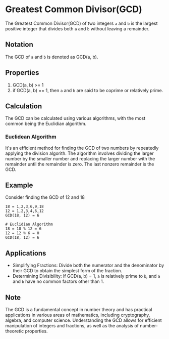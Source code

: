 # Greatest Common Divisor(GCD)
The Greatest Common Divisor(GCD) of two integers `a` and `b` is the largest positive
integer that divides both `a` and `b` without leaving a remainder.

## Notation
The GCD of `a` and `b` is denoted as GCD(a, b).

## Properties
1. GCD(a, b) >= 1
2. if GCD(a, b) == 1, then `a` and `b` are said to be coprime or relatively prime.

## Calculation
The GCD can be calculated using various algorithms, with the most common being the
Euclidian algorithm.

### Euclidean Algorithm
It's an efficient method for finding the GCD of two numbers by repeatedly applying
the division algorith. The algorithm involves dividing the larger number by the smaller
number and replacing the larger number with the remainder until the remainder is zero.
The last nonzero remainder is the GCD.

## Example
Consider finding the GCD of 12 and 18
```
18 = 1,2,3,6,9,18
12 = 1,2,3,4,6,12
GCD(18, 12) = 6

# Euclidian Algorithm
18 = 18 % 12 = 6
12 = 12 % 6 = 0
GCD(18, 12) = 6
```

## Applications
- Simplifying Fractions: Divide both the numerator and the denominator by their GCD
to obtain the simplest form of the fraction.
- Determining Divisibility: If GCD(a, b) = 1, `a` is relatively prime to `b`, and `a`
and `b` have no common factors other than 1.

## Note
The GCD is a fundamental concept in number theory and has practical applications in
various areas of mathematics, including cryptography, algebra, and computer science.
Understanding the GCD allows for efficient manipulation of integers and fractions, as
well as the analysis of number-theoretic properties.
